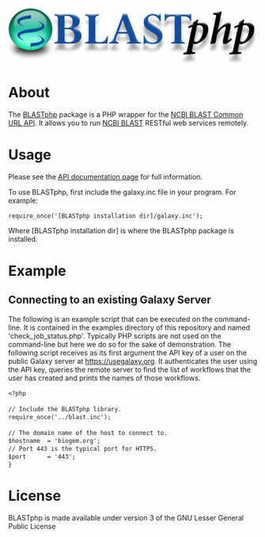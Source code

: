 ![alt tag](https://raw.githubusercontent.com/AshokHub/BLASTphp/misc/BLASTphp_Logo_500px.png)
    
# About
The [BLASTphp](https://github.com/AshokHub/BLASTphp) package is a PHP wrapper for the [NCBI BLAST Common URL API](https://ncbi.github.io/blast-cloud/dev/api.html). It allows you to run [NCBI BLAST](https://blast.ncbi.nlm.nih.gov/Blast.cgi) RESTful web services remotely.

# Usage
Please see the [API documentation page](http://AshokHub.github.io/BLASTphp/docs-v0.1a/html/index.html) for full information.

To use BLASTphp, first include the galaxy.inc file in your program.  For example:

    require_once('[BLASTphp installation dir]/galaxy.inc');

Where [BLASTphp installation dir] is where the BLASTphp package is installed. 

# Example
## Connecting to an existing Galaxy Server
The following is an example script that can be executed on the command-line. It is contained in the examples directory of this repository and named 'check_job_status.php'.  Typically PHP scripts are not used on the command-line but here we do so for the sake of demonstration.  The following script receives as its first argument the API key of a user on the public Galaxy server at https://usegalaxy.org.  It authenticates the user using the API key, queries the remote server to find the list of workflows that the user has created and prints the names of those workflows.

    <?php
    
    // Include the BLASTphp library.
    require_once('../blast.inc');
    
    // The domain name of the host to connect to.
    $hostname  = 'biogem.org';
    // Port 443 is the typical port for HTTPS.
    $port      = '443';
    }

# License
BLASTphp is made available under version 3 of the GNU Lesser General Public License
